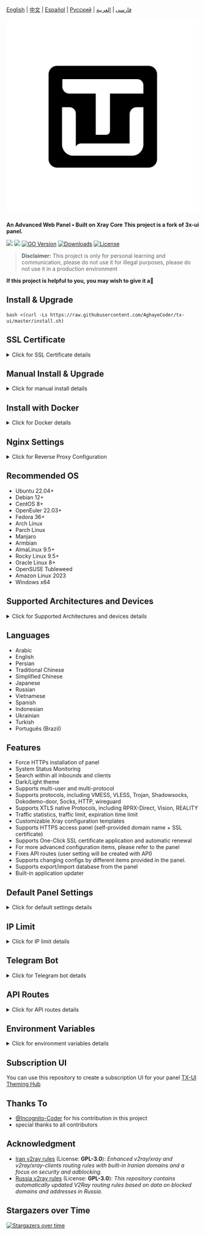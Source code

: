 [English](/README.md) | [中文](/README.zh_CN.md) | [Español](/README.es_ES.md) | [Русский](/README.ru_RU.md) | [فارسی](/README.fa_IR.md) | [العربية](/README.ar_EG.md)

<p align="center">
  <picture>
    <img alt="tx-ui" src="./media/tx-ui-dark.png" style="width:512px;height:512px;">
  </picture>
</p>

**An Advanced Web Panel • Built on Xray Core** 
**This project is a fork of 3x-ui panel.**

[![](https://img.shields.io/github/v/release/AghayeCoder/tx-ui.svg)](https://github.com/AghayeCoder/tx-ui/releases)
[![](https://img.shields.io/github/actions/workflow/status/AghayeCoder/tx-ui/release.yml.svg)](#)
[![GO Version](https://img.shields.io/github/go-mod/go-version/AghayeCoder/tx-ui.svg)](#)
[![Downloads](https://img.shields.io/github/downloads/AghayeCoder/tx-ui/total.svg)](#)
[![License](https://img.shields.io/badge/license-GPL%20V3-blue.svg?longCache=true)](https://www.gnu.org/licenses/gpl-3.0.en.html)

> **Disclaimer:** This project is only for personal learning and communication, please do not use it for illegal
> purposes, please do not use it in a production environment

**If this project is helpful to you, you may wish to give it a**:star2:

## Install & Upgrade

```
bash <(curl -Ls https://raw.githubusercontent.com/AghayeCoder/tx-ui/master/install.sh)
```

## SSL Certificate

<details>
  <summary>Click for SSL Certificate details</summary>

### ACME

To manage SSL certificates using ACME:

1. Ensure your domain is correctly resolved to the server.
2. Run the `x-ui` command in the terminal, then choose `SSL Certificate Management`.
3. You will be presented with the following options:

    - **Get SSL:** Obtain SSL certificates.
    - **Revoke:** Revoke existing SSL certificates.
    - **Force Renew:** Force renewal of SSL certificates.
    - **Show Existing Domains:** Display all domain certificates available on the server.
    - **Set Certificate Paths for the Panel:** Specify the certificate for your domain to be used by the panel.

### Certbot

To install and use Certbot:

```sh
apt-get install certbot -y
certbot certonly --standalone --agree-tos --register-unsafely-without-email -d yourdomain.com
certbot renew --dry-run
```

### Cloudflare

The management script includes a built-in SSL certificate application for Cloudflare. To use this script to apply for a
certificate, you need the following:

- Cloudflare registered email
- Cloudflare Global API Key
- The domain name must be resolved to the current server through Cloudflare

**How to get the Cloudflare Global API Key:**

1. Run the `x-ui` command in the terminal, then choose `Cloudflare SSL Certificate`.
2. Visit the link: [Cloudflare API Tokens](https://dash.cloudflare.com/profile/api-tokens).
3. Click on "View Global API Key" (see the screenshot below):
   ![](media/APIKey1.PNG)
4. You may need to re-authenticate your account. After that, the API Key will be shown (see the screenshot below):
   ![](media/APIKey2.png)

When using, just enter your `domain name`, `email`, and `API KEY`. The diagram is as follows:
![](media/DetailEnter.png)


</details>

## Manual Install & Upgrade

<details>
  <summary>Click for manual install details</summary>

#### Usage

1. To download the latest version of the compressed package directly to your server, run the following command:

```sh
ARCH=$(uname -m)
case "${ARCH}" in
  x86_64 | x64 | amd64) XUI_ARCH="amd64" ;; 
  i*86 | x86) XUI_ARCH="386" ;; 
  armv8* | armv8 | arm64 | aarch64) XUI_ARCH="arm64" ;; 
  armv7* | armv7) XUI_ARCH="armv7" ;; 
  armv6* | armv6) XUI_ARCH="armv6" ;; 
  armv5* | armv5) XUI_ARCH="armv5" ;; 
  s390x) echo 's390x' ;; 
  *) XUI_ARCH="amd64" ;; 
esac


wget https://github.com/AghayeCoder/tx-ui/releases/latest/download/x-ui-linux-${XUI_ARCH}.tar.gz
```

2. Once the compressed package is downloaded, execute the following commands to install or upgrade x-ui:

```sh
ARCH=$(uname -m)
case "${ARCH}" in
  x86_64 | x64 | amd64) XUI_ARCH="amd64" ;; 
  i*86 | x86) XUI_ARCH="386" ;; 
  armv8* | armv8 | arm64 | aarch64) XUI_ARCH="arm64" ;; 
  armv7* | armv7) XUI_ARCH="armv7" ;; 
  armv6* | armv6) XUI_ARCH="armv6" ;; 
  armv5* | armv5) XUI_ARCH="armv5" ;; 
  s390x) echo 's390x' ;; 
  *) XUI_ARCH="amd64" ;; 
esac

cd /root/ 
rm -rf x-ui/ /usr/local/x-ui/ /usr/bin/x-ui
tar zxvf x-ui-linux-${XUI_ARCH}.tar.gz
chmod +x x-ui/x-ui x-ui/bin/xray-linux-* x-ui/x-ui.sh
cp x-ui/x-ui.sh /usr/bin/x-ui
cp -f x-ui/x-ui.service /etc/systemd/system/
mv x-ui/ /usr/local/
systemctl daemon-reload
systemctl enable x-ui
systemctl restart x-ui
```

</details>

## Install with Docker

<details>
  <summary>Click for Docker details</summary>

#### Usage

1. **Install Docker:**

   ```sh
   bash <(curl -sSL https://get.docker.com)
   ```

2. **Clone the Project Repository:**

   ```sh
   git clone https://github.com/AghayeCoder/tx-ui.git
   cd tx-ui
   ```

3. **Start the Service:**

   ```sh
   docker compose up -d
   ```

Add ```--pull always``` flag to make docker automatically recreate container if a newer image is pulled.
See https://docs.docker.com/reference/cli/docker/container/run/#pull for more info.

**OR**

   ```sh
   docker run -itd \
      -e XRAY_VMESS_AEAD_FORCED=false \
      -v $PWD/db/:/etc/x-ui/ \
      -v $PWD/cert/:/root/cert/ \
      --network=host \
      --restart=unless-stopped \
      --name tx-ui \
      ghcr.io/aghayecoder/tx-ui:latest
   ```

4. **Update to the Latest Version:**

   ```sh
   cd tx-ui
   docker compose down
   docker compose pull tx-ui
   docker compose up -d
   ```

5. **Remove tx-ui from Docker:**

   ```sh
   docker stop tx-ui
   docker rm tx-ui
   cd --
   rm -r tx-ui
   ```

</details>

## Nginx Settings

<details>
  <summary>Click for Reverse Proxy Configuration</summary>

#### Nginx Reverse Proxy

```nginx
location / {
    proxy_set_header X-Forwarded-For $proxy_add_x_forwarded_for;
    proxy_set_header X-Forwarded-Proto $scheme;
    proxy_set_header Host $http_host;
    proxy_set_header X-Real-IP $remote_addr;
    proxy_set_header Range $http_range;
    proxy_set_header If-Range $http_if_range; 
    proxy_redirect off;
    proxy_pass http://127.0.0.1:2053;
}
```

#### Nginx sub-path

- Ensure that the "URI Path" in the `/sub` panel settings is the same.
- The `url` in the panel settings needs to end with `/`.

```nginx
location /sub {
    proxy_set_header X-Forwarded-For $proxy_add_x_forwarded_for;
    proxy_set_header X-Forwarded-Proto $scheme;
    proxy_set_header Host $http_host;
    proxy_set_header X-Real-IP $remote_addr;
    proxy_set_header Range $http_range;
    proxy_set_header If-Range $http_if_range; 
    proxy_redirect off;
    proxy_pass http://127.0.0.1:2053;
}
```

</details>

## Recommended OS

- Ubuntu 22.04+
- Debian 12+
- CentOS 8+
- OpenEuler 22.03+
- Fedora 36+
- Arch Linux
- Parch Linux
- Manjaro
- Armbian
- AlmaLinux 9.5+
- Rocky Linux 9.5+
- Oracle Linux 8+
- OpenSUSE Tubleweed
- Amazon Linux 2023
- Windows x64

## Supported Architectures and Devices

<details>
  <summary>Click for Supported Architectures and devices details</summary>

Our platform offers compatibility with a diverse range of architectures and devices, ensuring flexibility across various
computing environments. The following are key architectures that we support:

- **amd64**: This prevalent architecture is the standard for personal computers and servers, accommodating most modern
  operating systems seamlessly.

- **x86 / i386**: Widely adopted in desktop and laptop computers, this architecture enjoys broad support from numerous
  operating systems and applications, including but not limited to Windows, macOS, and Linux systems.

- **armv8 / arm64 / aarch64**: Tailored for contemporary mobile and embedded devices, such as smartphones and tablets,
  this architecture is exemplified by devices like Raspberry Pi 4, Raspberry Pi 3, Raspberry Pi Zero 2/Zero 2 W, Orange
  Pi 3 LTS, and more.

- **armv7 / arm / arm32**: Serving as the architecture for older mobile and embedded devices, it remains widely utilized
  in devices like Orange Pi Zero LTS, Orange Pi PC Plus, Raspberry Pi 2, among others.

- **armv6 / arm / arm32**: Geared towards very old embedded devices, this architecture, while less prevalent, is still
  in use. Devices such as Raspberry Pi 1, Raspberry Pi Zero/Zero W, rely on this architecture.

- **armv5 / arm / arm32**: An older architecture primarily associated with early embedded systems, it is less common
  today but may still be found in legacy devices like early Raspberry Pi versions and some older smartphones.

- **s390x**: This architecture is commonly used in IBM mainframe computers and offers high performance and reliability
  for enterprise workloads.

</details>

## Languages

- Arabic
- English
- Persian
- Traditional Chinese
- Simplified Chinese
- Japanese
- Russian
- Vietnamese
- Spanish
- Indonesian
- Ukrainian
- Turkish
- Português (Brazil)

## Features

- Force HTTPs installation of panel
- System Status Monitoring
- Search within all inbounds and clients
- Dark/Light theme
- Supports multi-user and multi-protocol
- Supports protocols, including VMESS, VLESS, Trojan, Shadowsocks, Dokodemo-door, Socks, HTTP, wireguard
- Supports XTLS native Protocols, including RPRX-Direct, Vision, REALITY
- Traffic statistics, traffic limit, expiration time limit
- Customizable Xray configuration templates
- Supports HTTPS access panel (self-provided domain name + SSL certificate)
- Supports One-Click SSL certificate application and automatic renewal
- For more advanced configuration items, please refer to the panel
- Fixes API routes (user setting will be created with API)
- Supports changing configs by different items provided in the panel.
- Supports export/import database from the panel
- Built-in application updater

## Default Panel Settings

<details>
  <summary>Click for default settings details</summary>

### Username, Password, Port, and Web Base Path

If you choose not to modify these settings, they will be generated randomly (this does not apply to Docker).

**Default Settings for Docker:**

- **Username:** admin
- **Password:** admin
- **Port:** 2053

### Database Management:

You can conveniently perform database Backups and Restores directly from the panel.

- **Database Path:**
    - `/etc/x-ui/x-ui.db`

### Web Base Path

1. **Reset Web Base Path:**
    - Open your terminal.
    - Run the `x-ui` command.
    - Select the option to `Reset Web Base Path`.

2. **Generate or Customize Path:**
    - The path will be randomly generated, or you can enter a custom path.

3. **View Current Settings:**
    - To view your current settings, use the `x-ui settings` command in the terminal or `View Current Settings` in
      `x-ui`

### Security Recommendation:

- For enhanced security, use a long, random word in your URL structure.

**Examples:**

- `http://ip:port/*webbasepath*/panel`
- `http://domain:port/*webbasepath*/panel`

</details>

## IP Limit

<details>
  <summary>Click for IP limit details</summary>

#### Usage

**Note:** IP Limit won't work correctly when using IP Tunnel.

To enable the IP Limit functionality, you need to install `fail2ban` and its required files by following these steps:

1. Run the `x-ui` command in the terminal, then choose `IP Limit Management`.
2. You will see the following options:

    - **Change Ban Duration:** Adjust the duration of bans.
    - **Unban Everyone:** Lift all current bans.
    - **Check Logs:** Review the logs.
    - **Fail2ban Status:** Check the status of `fail2ban`.
    - **Restart Fail2ban:** Restart the `fail2ban` service.
    - **Uninstall Fail2ban:** Uninstall Fail2ban with configuration.

3. Add a path for the access log on the panel by setting `Xray Configs/log/Access log` to `./access.log` then save and
   restart xray.

</details>

## Telegram Bot

<details>
  <summary>Click for Telegram bot details</summary>

#### Usage

The web panel supports daily traffic, panel login, database backup, system status, client info, and other notification
and functions through the Telegram Bot. To use the bot, you need to set the bot-related parameters in the panel,
including:

- Telegram Token
- Admin Chat ID(s)
- Notification Time (in cron syntax)
- Expiration Date Notification
- Traffic Cap Notification
- Database Backup
- CPU Load Notification

**Reference syntax:**

- `30 * * * * *` - Notify at the 30s of each point
- `0 */10 * * * *` - Notify at the first second of each 10 minutes
- `@hourly` - Hourly notification
- `@daily` - Daily notification (00:00 in the morning)
- `@weekly` - weekly notification
- `@every 8h` - Notify every 8 hours

### Telegram Bot Features

- Report periodic
- Login notification
- CPU threshold notification
- Threshold for Expiration time and Traffic to report in advance
- Support client report menu if client's telegram username added to the user's configurations
- Support telegram traffic report searched with UUID (VMESS/VLESS) or Password (TROJAN) - anonymously
- Menu-based bot
- Search client by email (only admin)
- Check all inbounds
- Check server status
- Check depleted users
- Receive backup by request and in periodic reports
- Multi-language bot

### Setting up Telegram bot

- Start [Botfather](https://t.me/BotFather) in your Telegram account:
  ![Botfather](./media/botfather.png)

- Create a new Bot using /newbot command: It will ask you 2 questions, A name and a username for your bot. Note that the
  username has to end with the word "bot".
  ![Create new bot](./media/newbot.png)

- Start the bot you've just created. You can find the link to your bot here.
  ![token](./media/token.png)

- Enter your panel and config Telegram bot settings like below:
  ![Panel Config](./media/panel-bot-config.png)

Enter your bot token in input field number 3.
Enter the user ID in input field number 4. The Telegram accounts with this id will be the bot admin. (You can enter more
than one, Just separate them with ,)

- How to get Telegram user ID? Use this [bot](https://t.me/useridinfobot), Start the bot and it will give you the
  Telegram user ID.
  ![User ID](./media/user-id.png)

</details>

## API Routes

<details>
  <summary>Click for API routes details</summary>

#### Usage

- [API Documentation](https://www.postman.com/aghayecoder/tx-ui/collection/q1l5l0u/tx-ui)
- `/login` with `POST` user data: `{username: '', password: ''}` for login
- `/panel/api/inbounds` base for following actions:

| Method | Path                               | Action                                             |
|:------:|------------------------------------|----------------------------------------------------|
| `GET`  | `"/list"`                          | Get all inbounds                                   |
| `GET`  | `"/get/:id"`                       | Get inbound with inbound.id                        |
| `GET`  | `"/getClientTraffics/:email"`      | Get Client Traffics with email                     |
| `GET`  | `"/getClientTrafficsById/:id"`     | Get client's traffic By ID                         |
| `GET`  | `"/createbackup"`                  | Telegram bot sends backup to admins                |
| `POST` | `"/add"`                           | Add inbound                                        |
| `POST` | `"/del/:id"`                       | Delete Inbound                                     |
| `POST` | `"/update/:id"`                    | Update Inbound                                     |
| `POST` | `"/clientIps/:email"`              | Client Ip address                                  |
| `POST` | `"/clearClientIps/:email"`         | Clear Client Ip address                            |
| `POST` | `"/addClient"`                     | Add Client to inbound                              |
| `POST` | `"/:id/delClient/:clientId"`       | Delete Client by clientId*                        |
| `POST` | `"/updateClient/:clientId"`        | Update Client by clientId*                        |
| `POST` | `"/updateClientTraffic/:email"`    | Update Client traffic by email,values are in bytes |
| `POST` | `"/:id/resetClientTraffic/:email"` | Reset Client's Traffic                             |
| `POST` | `"/resetAllTraffics"`              | Reset traffics of all inbounds                     |
| `POST` | `"/resetAllClientTraffics/:id"`    | Reset traffics of all clients in an inbound        |
| `POST` | `"/delDepletedClients/:id"`        | Delete inbound depleted clients (-1: all)          |
| `POST` | `"/onlines"`                       | Get Online users ( list of emails )                |
| `POST` | `"/depleted"`                      | Get Depleted users ( list of emails )              |
| `POST` | `"/disabled"`                      | Get Disabled users ( list of emails )              |

- The field `clientId` should be filled by:

- `client.id` for VMESS and VLESS
- `client.password` for TROJAN
- `client.email` for Shadowsocks \.

`/panel/api/server` base for following actions:

| Method | Path             | Action            |
|:------:|------------------|-------------------|
| `GET`  | `"/status"`      | Get server status |
| `GET`  | `"/restartCore"` | Restart xray-core |

[<img src="https://run.pstmn.io/button.svg" alt="Run In Postman" style="width: 128px; height: 32px;">](https://app.getpostman.com/run-collection/5146551-dda3cab3-0e33-485f-96f9-d4262f437ac5?action=collection%2Ffork&source=rip_markdown&collection-url=entityId%3D5146551-dda3cab3-0e33-485f-96f9-d4262f437ac5%26entityType%3Dcollection%26workspaceId%3Dd64f609f-485a-4951-9b8f-876b3f917124)

</details>

## Environment Variables

<details>
  <summary>Click for environment variables details</summary>

#### Usage

| Variable       |                      Type                      | Default       |
|----------------|:----------------------------------------------:|:--------------|
| XUI_LOG_LEVEL  | "debug" | "info" | "warn" | "error" |
| XUI_DEBUG      |                   `boolean`                    | `false`       |
| XUI_BIN_FOLDER |                    `string`                    | "bin"       |
| XUI_DB_FOLDER  |                    `string`                    | "/etc/x-ui" |
| XUI_LOG_FOLDER |                    `string`                    | "/var/log"  |

Example:

```sh
XUI_BIN_FOLDER="bin" XUI_DB_FOLDER="/etc/x-ui" go build main.go
```

</details>

## Subscription UI

You can use this repository to create a subscription UI for your
panel [TX-UI Theming Hub](https://github.com/AghayeCoder/TX-ThemeHub)

## Thanks To

- [@Incognito-Coder](https://github.com/incognito-coder) for his contribution in this project
- special thanks to all contributors

## Acknowledgment

- [Iran v2ray rules](https://github.com/chocolate4u/Iran-v2ray-rules) (License: **GPL-3.0**): _Enhanced v2ray/xray and
  v2ray/xray-clients routing rules with built-in Iranian domains and a focus on security and adblocking._
- [Russia v2ray rules](https://github.com/runetfreedom/russia-v2ray-rules-dat) (License: **GPL-3.0**): _This repository
  contains automatically updated V2Ray routing rules based on data on blocked domains and addresses in Russia._

## Stargazers over Time

[![Stargazers over time](https://starchart.cc/AghayeCoder/tx-ui.svg?variant=adaptive)](https://starchart.cc/AghayeCoder/tx-ui)
